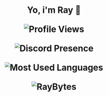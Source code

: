 <h1 align="center"> Yo, i'm Ray 👋

<p align="center"> <img src="https://komarev.com/ghpvc/?username=raybytes&color=blue&style=for-the-badge" alt="Profile Views" />

<p align="center"> <img src="https://lanyard.cnrad.dev/api/617398163438829570" alt="Discord Presence" />
<p align="center"> <img src="https://github-readme-stats.vercel.app/api/top-langs/?username=RayBytes&theme=blue-green" alt="Most Used Languages" />
<p align="center"> <img src="https://github-readme-stats-e98n0cf5w-raybytes-projects.vercel.app/api?username=RayBytes&theme=blue-green" alt="RayBytes" />

